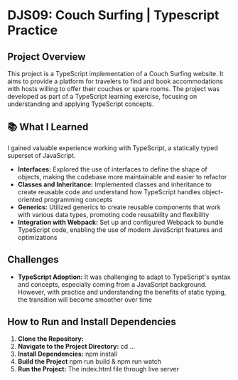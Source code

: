 # DJS09: Couch Surfing | Typescript Practice

## Project Overview

This project is a TypeScript implementation of a Couch Surfing website. It aims to provide a platform for travelers to find and book accommodations with hosts willing to offer their couches or spare rooms. The project was developed as part of a TypeScript learning exercise, focusing on understanding and applying TypeScript concepts.

## 📚 What I Learned
I gained valuable experience working with TypeScript, a statically typed superset of JavaScript.
- **Interfaces:** Explored the use of interfaces to define the shape of objects, making the codebase more maintainable and easier to refactor
- **Classes and Inheritance:** Implemented classes and inheritance to create reusable code and understand how TypeScript handles object-oriented programming concepts
- **Generics:** Utilized generics to create reusable components that work with various data types, promoting code reusability and flexibility
- **Integration with Webpack:** Set up and configured Webpack to bundle TypeScript code, enabling the use of modern JavaScript features and optimizations

## Challenges

- **TypeScript Adoption:** It was challenging to adapt to TypeScript's syntax and concepts, especially coming from a JavaScript background. However, with practice and understanding the benefits of static typing, the transition will become smoother over time


 ## How to Run and Install Dependencies

 1. **Clone the Repository:**
 2. **Navigate to the Project Directory:** cd ...
 3. **Install Dependencies:** npm install
 4. **Build the Project** npm run build & npm run watch
 5. **Run the Project:** The index.html file through live server